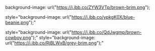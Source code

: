 
background-image: url("https://i.ibb.co/ZYW3VTp/brown-brim.png");

style="background-image: url("https://i.ibb.co/ypkgK0X/blue-beanie.png");"

style="background-image: url("https://i.ibb.co/QdJwgmp/brown-cowboy.png");"
style="background-image: url("https://i.ibb.co/RjBLWxB/grey-brim.png");"

